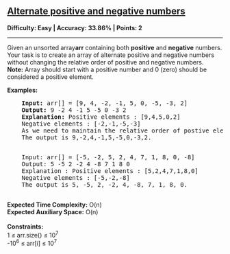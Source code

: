 <h2><a href="https://www.geeksforgeeks.org/problems/array-of-alternate-ve-and-ve-nos1401/1">Alternate positive and negative numbers</a></h2><strong>Difficulty: Easy | Accuracy: 33.86% | Points: 2</strong><hr>
<div>
  <p>Given an unsorted array<strong>arr</strong> containing both <strong>positive</strong> and <strong>negative</strong> numbers. Your task is to create an array of alternate positive and negative numbers without changing the relative order of positive and negative numbers.<br><strong>Note:</strong> Array should start with a positive number and 0 (zero) should be considered a positive element.</p>
  <strong>Examples:</strong>
  <pre>
    <strong>Input:</strong> arr[] = [9, 4, -2, -1, 5, 0, -5, -3, 2]
    <strong>Output:</strong> 9 -2 4 -1 5 -5 0 -3 2
    <strong>Explanation:</strong> Positive elements : [9,4,5,0,2]
    Negative elements : [-2,-1,-5,-3]
    As we need to maintain the relative order of postive elements and negative elements we will pick each element from the positive and negative and will store them. If any of the positive and negative numbersare completed. we will continue with the remaining signed elements.
    The output is 9,-2,4,-1,5,-5,0,-3,2.
  </pre>
  <pre>
    Input: arr[] = [-5, -2, 5, 2, 4, 7, 1, 8, 0, -8]
    Output: 5 -5 2 -2 4 -8 7 1 8 0
    Explanation : Positive elements : [5,2,4,7,1,8,0]
    Negative elements : [-5,-2,-8]
    The output is 5, -5, 2, -2, 4, -8, 7, 1, 8, 0.
  </pre>
  <strong>Expected Time Complexity:</strong> O(n)<br>
  <strong>Expected Auxiliary Space:</strong> O(n)<br><br>
  <strong>Constraints:</strong><br>
  1 ≤ arr.size() ≤ 10<sup>7</sup><br>
  -10<sup>6</sup> ≤ arr[i] ≤ 10<sup>7</sup>
</div>
